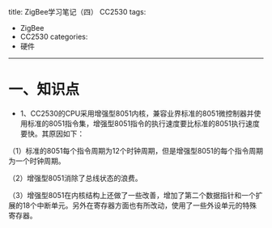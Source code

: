 title: ZigBee学习笔记（四） CC2530
tags:
- ZigBee
- CC2530
categories:
- 硬件
---

# 一、知识点
- 1、CC2530的CPU采用增强型8051内核，兼容业界标准的8051微控制器并使用标准的8051指令集，增强型8051指令的执行速度要比标准的8051执行速度要快。其原因如下：

（1）标准的8051每个指令周期为12个时钟周期，但是增强型8051的每个指令周期为一个时钟周期。

（2）增强型8051消除了总线状态的浪费。

（3）增强型8051在内核结构上还做了一些改善，增加了第二个数据指针和一个扩展的18个中断单元。另外在寄存器方面也有所改动，使用了一些外设单元的特殊寄存器。

